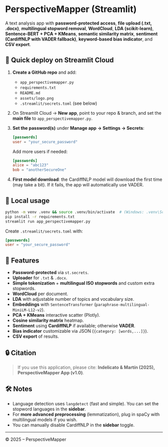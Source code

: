 # PerspectiveMapper (Streamlit)

A text analysis app with **password-protected access**, **file upload (.txt, .docx)**, **multilingual stopword removal**, **WordCloud**, **LDA (scikit-learn)**, **Sentence-BERT + PCA + KMeans**, **semantic similarity matrix**, **sentiment (CardiffNLP with VADER fallback)**, **keyword-based bias indicator**, and **CSV export**.

## 🚀 Quick deploy on Streamlit Cloud
1. **Create a GitHub repo** and add:
   - `app_perspectivemapper.py`
   - `requirements.txt`
   - `README.md`
   - `assets/logo.png`
   - `.streamlit/secrets.toml` (see below)

2. On Streamlit Cloud → **New app**, point to your repo & branch, and set the **main file** to `app_perspectivemapper.py`.

3. **Set the password(s)** under **Manage app → Settings → Secrets**:
   ```toml
   [passwords]
   user = "your_secure_password"
   ```
   Add more users if needed:
   ```toml
   [passwords]
   alice = "abc123"
   bob = "anotherSecureOne"
   ```

4. **First model download**: the CardiffNLP model will download the first time (may take a bit). If it fails, the app will automatically use VADER.

## 🧪 Local usage
```bash
python -m venv .venv && source .venv/bin/activate  # (Windows: .venv\Scripts\activate)
pip install -r requirements.txt
streamlit run app_perspectivemapper.py
```
Create `.streamlit/secrets.toml` with:
```toml
[passwords]
user = "your_secure_password"
```

## 📝 Features
- **Password-protected** via `st.secrets`.
- **Uploader** for `.txt` & `.docx`.
- **Simple tokenization** + **multilingual ISO stopwords** and custom extra stopwords.
- **WordCloud** per document.
- **LDA** with adjustable number of topics and vocabulary size.
- **Embeddings** with `SentenceTransformer` (`paraphrase-multilingual-MiniLM-L12-v2`).
- **PCA + KMeans** interactive scatter (Plotly).
- **Cosine similarity matrix** heatmap.
- **Sentiment** using **CardiffNLP** if available; otherwise **VADER**.
- **Bias indicator** customizable via JSON (`{category: [words,...]}`).
- **CSV export** of results.

## 🔒 Citation
> If you use this application, please cite: **Indelicato & Martín (2025), PerspectiveMapper App (v1.0)**.

## 🛠️ Notes
- Language detection uses `langdetect` (fast and simple). You can set the stopword languages in the **sidebar**.
- For **more advanced preprocessing** (lemmatization), plug in spaCy with multilingual models if you wish.
- You can manually disable CardiffNLP in the **sidebar** toggle.

---
© 2025 – PerspectiveMapper
